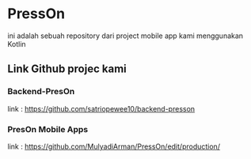# PressOn
ini adalah sebuah repository dari project mobile app kami menggunakan Kotlin 

## Link Github projec kami 
### Backend-PresOn
link : https://github.com/satriopewee10/backend-presson
### PresOn Mobile Apps
link : https://github.com/MulyadiArman/PressOn/edit/production/
